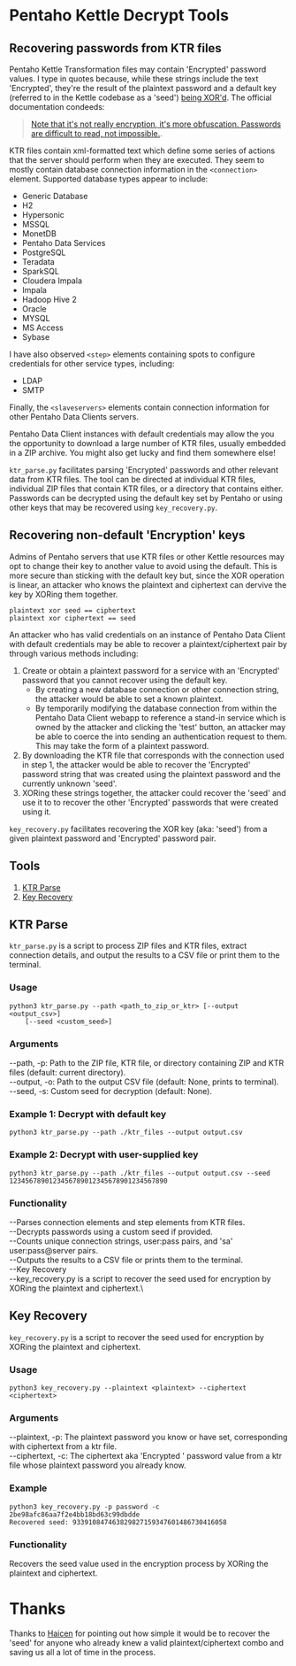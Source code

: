 # Pentaho Kettle Decrypt Tools
## Recovering passwords from KTR files
Pentaho Kettle Transformation files may contain 'Encrypted' password values. I type in quotes because, while these strings include the text 'Encrypted', they're the result of the plaintext password and a default key (referred to in the Kettle codebase as a 'seed') [being XOR'd](https://github.com/pentaho/pentaho-kettle/blob/master/core/src/main/java/org/pentaho/di/core/encryption/KettleTwoWayPasswordEncoder.java#L123). The official documentation condeeds: 
>[Note that it's not really encryption, it's more obfuscation. Passwords are difficult to read, not impossible.](https://javadoc.pentaho.com/kettle800/kettle-core-8.0.0.0-6-javadoc/org/pentaho/di/core/encryption/KettleTwoWayPasswordEncoder.html). 

KTR files contain xml-formatted text which define some series of actions that the server should perform when they are executed. They seem to mostly contain database connection information in the `<connection>` element. Supported database types appear to include:
- Generic Database
- H2
- Hypersonic
- MSSQL
- MonetDB
- Pentaho Data Services
- PostgreSQL
- Teradata
- SparkSQL
- Cloudera Impala
- Impala
- Hadoop Hive 2
- Oracle
- MYSQL
- MS Access
- Sybase

I have also observed `<step>` elements containing spots to configure credentials for other service types, including:
- LDAP
- SMTP

Finally, the `<slaveservers>` elements contain connection information for other Pentaho Data Clients servers.

Pentaho Data Client instances with default credentials may allow the you the opportunity to download a large number of KTR files, usually embedded in a ZIP archive. You might also get lucky and find them somewhere else!

`ktr_parse.py` facilitates parsing 'Encrypted' passwords and other relevant data from KTR files. The tool can be directed at individual KTR files, individual ZIP files that contain KTR files, or a directory that contains either. Passwords can be decrypted using the default key set by Pentaho or using other keys that may be recovered using `key_recovery.py`.

## Recovering non-default 'Encryption' keys

Admins of Pentaho servers that use KTR files or other Kettle resources may opt to change their key to another value to avoid using the default. This is more secure than sticking with the default key but, since the XOR operation is linear, an attacker who knows the plaintext and ciphertext can dervive the key by XORing them together. 

    plaintext xor seed == ciphertext
    plaintext xor ciphertext == seed 

An attacker who has valid credentials on an instance of Pentaho Data Client with default credentials may be able to recover a plaintext/ciphertext pair by through various methods including:

1. Create or obtain a plaintext password for a service with an 'Encrypted' password that you cannot recover using the default key.
    - By creating a new database connection or other connection string, the attacker would be able to set a known plaintext.
    - By temporarily modifying the database connection from within the Pentaho Data Client webapp to reference a stand-in service which is owned by the attacker and clicking the 'test' button, an attacker may be able to coerce the into sending an authentication request to them. This may take the form of a plaintext password.  
2. By downloading the KTR file that corresponds with the connection used in step 1, the attacker would be able to recover the 'Encrypted' password string that was created using the plaintext password and the currently unknown 'seed'.
3. XORing these strings together, the attacker could recover the 'seed' and use it to to recover the other 'Encrypted' passwords that were created using it.

`key_recovery.py` facilitates recovering the XOR key (aka: 'seed') from a given plaintext password and 'Encrypted' password pair. 

## Tools

1. [KTR Parse](#ktr-parse)
2. [Key Recovery](#key-recovery)

## KTR Parse

`ktr_parse.py` is a script to process ZIP files and KTR files, extract connection details, and output the results to a CSV file or print them to the terminal.

### Usage

```
python3 ktr_parse.py --path <path_to_zip_or_ktr> [--output <output_csv>] 
    [--seed <custom_seed>]
```

### Arguments
--path, -p: Path to the ZIP file, KTR file, or directory containing ZIP and KTR files (default: current directory).\
--output, -o: Path to the output CSV file (default: None, prints to terminal).\
--seed, -s: Custom seed for decryption (default: None).

### Example 1: Decrypt with default key
```
python3 ktr_parse.py --path ./ktr_files --output output.csv
```
### Example 2: Decrypt with user-supplied key
```
python3 ktr_parse.py --path ./ktr_files --output output.csv --seed 1234567890123456789012345678901234567890
```

### Functionality
--Parses connection elements and step elements from KTR files.\
--Decrypts passwords using a custom seed if provided.\
--Counts unique connection strings, user:pass pairs, and 'sa' user:pass@server pairs.\
--Outputs the results to a CSV file or prints them to the terminal.\
--Key Recovery\
--key_recovery.py is a script to recover the seed used for encryption by XORing the plaintext and ciphertext.\

## Key Recovery
`key_recovery.py` is a script to recover the seed used for encryption by XORing the plaintext and ciphertext.

### Usage
```
python3 key_recovery.py --plaintext <plaintext> --ciphertext <ciphertext>
```

### Arguments
--plaintext, -p: The plaintext password you know or have set, corresponding 
    with ciphertext from a ktr file.\
--ciphertext, -c: The ciphertext aka 'Encrypted ' password value from a ktr 
    file whose plaintext password you already know.

### Example
```
python3 key_recovery.py -p password -c 2be98afc86aa7f2e4bb18bd63c99dbdde
Recovered seed: 933910847463829827159347601486730416058
```

### Functionality
Recovers the seed value used in the encryption process by XORing the plaintext and ciphertext.

# Thanks
Thanks to [Haicen](https://blog.haicen.me/) for pointing out how simple it would be to recover the 'seed' for anyone who already knew a valid plaintext/ciphertext combo and saving us all a lot of time in the process. 